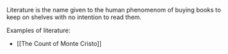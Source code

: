 Literature is the name given to the human phenomenom of buying books to keep on shelves with no intention to read them.

Examples of literature:

- [[The Count of Monte Cristo]]
